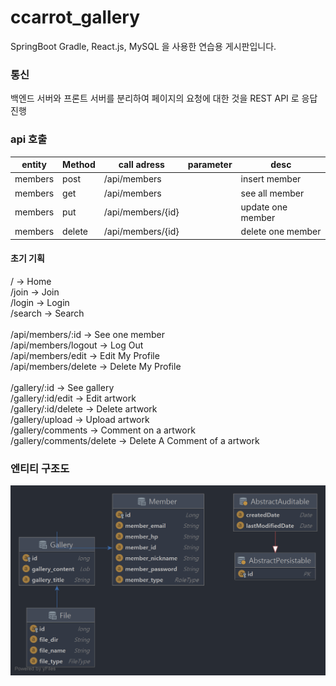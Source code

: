 # ccarrot_gallery
SpringBoot Gradle, React.js, MySQL 을 사용한 연습용 게시판입니다.

### 통신
백엔드 서버와 프론트 서버를 분리하여
페이지의 요청에 대한 것을 REST API 로 응답 진행


### api 호출
|entity|Method|call adress|parameter|desc|
|------|------|-----------|---------|----|
|members|post|/api/members||insert member|
|members|get|/api/members||see all member|
|members|put|/api/members/{id}||update one member|
|members|delete|/api/members/{id}||delete one member|

#### 초기 기획
/ -> Home <br>
/join -> Join <br>
/login -> Login <br>
/search -> Search <br>
<br>
/api/members/:id -> See one member <br>
/api/members/logout -> Log Out <br>
/api/members/edit -> Edit My Profile <br>
/api/members/delete -> Delete My Profile <br>
<br>
/gallery/:id -> See gallery <br>
/gallery/:id/edit -> Edit artwork <br>
/gallery/:id/delete -> Delete artwork <br>
/gallery/upload -> Upload artwork <br>
/gallery/comments -> Comment on a artwork <br>
/gallery/comments/delete -> Delete A Comment of a artwork <br>

### 엔티티 구조도
![엔티티 구조도](https://github.com/JinGoon-Kim/ccarrot_gallery/blob/main/entityManagerFactory(EntityManagerFactoryBuilder).png)
